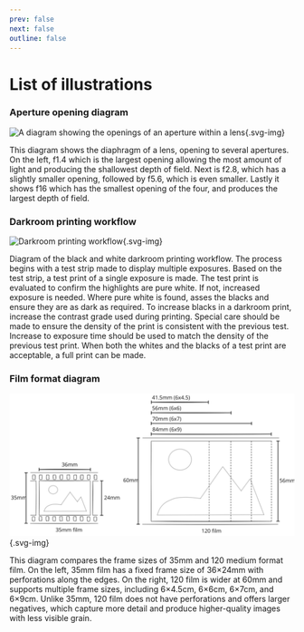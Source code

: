 ```yaml
---
prev: false
next: false
outline: false
---
```


# List of illustrations

### Aperture opening diagram
![A diagram showing the openings of an aperture within a lens](/diagrams/aperture-opening-diagram.svg){.svg-img}

This diagram shows the diaphragm of a lens, opening to several apertures. 
On the left, f1.4 which is the largest opening allowing the most amount of light and producing the shallowest depth of field. 
Next is f2.8, which has a slightly smaller opening, followed by f5.6, which is even smaller.
Lastly it shows f16 which has the smallest opening of the four, and produces the largest depth of field. 

### Darkroom printing workflow
![Darkroom printing workflow](/diagrams/b-and-w-darkroom-printing-workflow.svg){.svg-img}

Diagram of the black and white darkroom printing workflow. 
The process begins with a test strip made to display multiple exposures.
Based on the test strip, a test print of a single exposure is made.
The test print is evaluated to confirm the highlights are pure white.
If not, increased exposure is needed. 
Where pure white is found, asses the blacks and ensure they are as dark as required. 
To increase blacks in a darkroom print, increase the contrast grade used during printing. 
Special care should be made to ensure the density of the print is consistent with the previous test. 
Increase to exposure time should be used to match the density of the previous test print.
When both the whites and the blacks of a test print are acceptable, a full print can be made.

### Film format diagram
![Film format diagram](./public/diagrams/film-formats.svg){.svg-img}

This diagram compares the frame sizes of 35mm and 120 medium format film. 
On the left, 35mm film has a fixed frame size of 36×24mm with perforations along the edges. 
On the right, 120 film is wider at 60mm and supports multiple frame sizes, including 6×4.5cm, 6×6cm, 6×7cm, and 6×9cm. 
Unlike 35mm, 120 film does not have perforations and offers larger negatives, which capture more detail and produce higher-quality images with less visible grain.